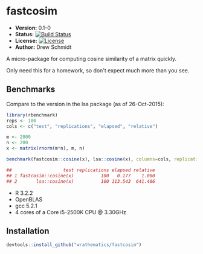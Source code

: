# fastcosim

* **Version:** 0.1-0
* **Status:** [![Build Status](https://travis-ci.org/wrathematics/fastcosim.png)](https://travis-ci.org/wrathematics/fastcosim)
* **License:** [![License](http://img.shields.io/badge/license-BSD%202--Clause-orange.svg?style=flat)](http://opensource.org/licenses/BSD-2-Clause)
* **Author:** Drew Schmidt


A micro-package for computing cosine similarity of a matrix quickly.

Only need this for a homework, so don't expect much more than you see.



## Benchmarks

Compare to the version in the lsa package (as of 26-Oct-2015):

```r
library(rbenchmark)
reps <- 100
cols <- c("test", "replications", "elapsed", "relative")

m <- 2000
n <- 200
x <- matrix(rnorm(m*n), m, n)

benchmark(fastcosim::cosine(x), lsa::cosine(x), columns=cols, replications=reps)

##                   test replications elapsed relative
## 1 fastcosim::cosine(x)          100   0.177    1.000
## 2       lsa::cosine(x)          100 113.543  641.486
```

* R 3.2.2
* OpenBLAS
* gcc 5.2.1
* 4 cores of a Core i5-2500K CPU @ 3.30GHz


## Installation

```r
devtools::install_github("wrathematics/fastcosim")
```

